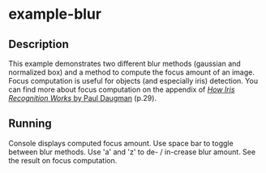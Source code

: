 # example-blur 

## Description
This example demonstrates two different blur methods (gaussian and normalized box) and a method to compute the focus amount of an image.
Focus computation is useful for objects (and especially iris) detection.
You can find more about focus computation on the appendix of [*How Iris Recognition Works* by Paul Daugman](http://www.cl.cam.ac.uk/~jgd1000/csvt.pdf) (p.29).

## Running
Console displays computed focus amount.
Use space bar to toggle between blur methods.
Use 'a' and 'z' to de- / in-crease blur amount.
See the result on focus computation.
